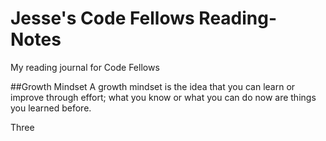 # **Jesse's Code Fellows Reading-Notes**
My reading journal for Code Fellows

##Growth Mindset
A growth mindset is the idea that you can learn or improve through effort; what you know or what you can do now are things you learned before.

Three
